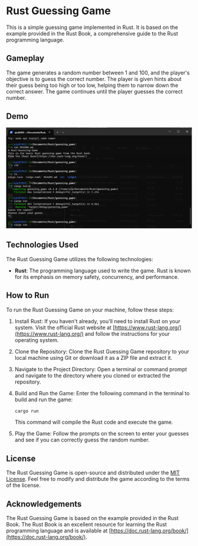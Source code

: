 # Rust Guessing Game

This is a simple guessing game implemented in Rust. It is based on the example provided in the Rust Book, a comprehensive guide to the Rust programming language.

## Gameplay

The game generates a random number between 1 and 100, and the player's objective is to guess the correct number. The player is given hints about their guess being too high or too low, helping them to narrow down the correct answer. The game continues until the player guesses the correct number.

## Demo


![img](Animation.webp)

## Technologies Used

The Rust Guessing Game utilizes the following technologies:

- **Rust**: The programming language used to write the game. Rust is known for its emphasis on memory safety, concurrency, and performance.

## How to Run

To run the Rust Guessing Game on your machine, follow these steps:

1. Install Rust: If you haven't already, you'll need to install Rust on your system. Visit the official Rust website at [https://www.rust-lang.org/](https://www.rust-lang.org/) and follow the instructions for your operating system.

2. Clone the Repository: Clone the Rust Guessing Game repository to your local machine using Git or download it as a ZIP file and extract it.

3. Navigate to the Project Directory: Open a terminal or command prompt and navigate to the directory where you cloned or extracted the repository.

4. Build and Run the Game: Enter the following command in the terminal to build and run the game:

   ```bash
   cargo run
   ```

   This command will compile the Rust code and execute the game.

5. Play the Game: Follow the prompts on the screen to enter your guesses and see if you can correctly guess the random number.

## License

The Rust Guessing Game is open-source and distributed under the [MIT License](LICENSE). Feel free to modify and distribute the game according to the terms of the license.

## Acknowledgements

The Rust Guessing Game is based on the example provided in the Rust Book. The Rust Book is an excellent resource for learning the Rust programming language and is available at [https://doc.rust-lang.org/book/](https://doc.rust-lang.org/book/).

